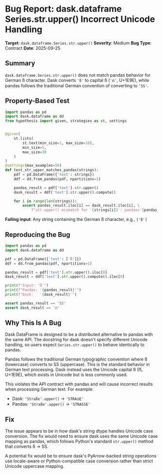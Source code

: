 # Bug Report: dask.dataframe Series.str.upper() Incorrect Unicode Handling

**Target**: `dask.dataframe.Series.str.upper()`
**Severity**: Medium
**Bug Type**: Contract
**Date**: 2025-09-25

## Summary

`dask.dataframe.Series.str.upper()` does not match pandas behavior for German ß character. Dask converts `'ß'` to capital ß (`'ẞ'`, U+1E9E), while pandas follows the traditional German convention of converting to `'SS'`.

## Property-Based Test

```python
import pandas as pd
import dask.dataframe as dd
from hypothesis import given, strategies as st, settings


@given(
    st.lists(
        st.text(min_size=1, max_size=10),
        min_size=5,
        max_size=30
    )
)
@settings(max_examples=50)
def test_str_upper_matches_pandas(strings):
    pdf = pd.DataFrame({'text': strings})
    ddf = dd.from_pandas(pdf, npartitions=2)

    pandas_result = pdf['text'].str.upper()
    dask_result = ddf['text'].str.upper().compute()

    for i in range(len(strings)):
        assert pandas_result.iloc[i] == dask_result.iloc[i], \
            f"str.upper() mismatch for '{strings[i]}': pandas='{pandas_result.iloc[i]}', dask='{dask_result.iloc[i]}'"
```

**Failing input**: Any string containing the German ß character, e.g., `['ß']`

## Reproducing the Bug

```python
import pandas as pd
import dask.dataframe as dd

pdf = pd.DataFrame({'text': ['ß']})
ddf = dd.from_pandas(pdf, npartitions=1)

pandas_result = pdf['text'].str.upper().iloc[0]
dask_result = ddf['text'].str.upper().compute().iloc[0]

print(f"Input: 'ß'")
print(f"Pandas: '{pandas_result}'")
print(f"Dask:   '{dask_result}'")

assert pandas_result == 'SS'
assert dask_result == 'ẞ'
```

## Why This Is A Bug

Dask DataFrame is designed to be a distributed alternative to pandas with the same API. The docstring for dask doesn't specify different Unicode handling, so users expect `Series.str.upper()` to behave identically to pandas.

Pandas follows the traditional German typographic convention where ß (lowercase) converts to SS (uppercase). This is the standard behavior in German text processing. Dask instead uses the Unicode capital ß (ẞ, U+1E9E), which exists in Unicode but is less commonly used.

This violates the API contract with pandas and will cause incorrect results when processing German text. For example:
- Dask: `'Straße'.upper()` → `'STRAẞE'`
- Pandas: `'Straße'.upper()` → `'STRASSE'`

## Fix

The issue appears to be in how dask's string dtype handles Unicode case conversion. The fix would need to ensure dask uses the same Unicode case mapping as pandas, which follows Python's standard `str.upper()` method that converts ß → SS.

A potential fix would be to ensure dask's PyArrow-backed string operations use locale-aware or Python-compatible case conversion rather than strict Unicode uppercase mapping.